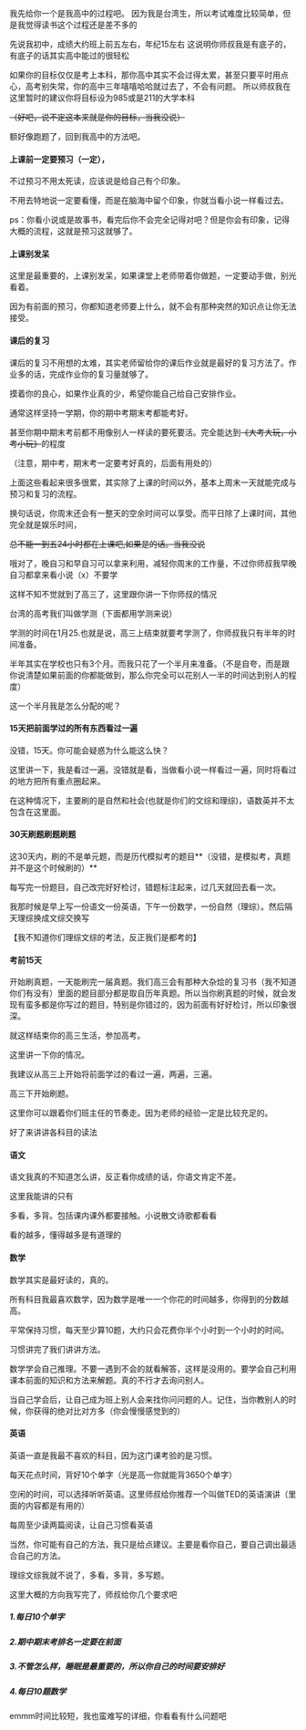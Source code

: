 我先给你一个是我高中的过程吧。
因为我是台湾生，所以考试难度比较简单，但是我觉得读书这个过程还是差不多的

先说我初中，成绩大约班上前五左右，年纪15左右
这说明你师叔我是有底子的，有底子的话其实高中能过的很轻松

如果你的目标仅仅是考上本科，那你高中其实不会过得太累，甚至只要平时用点心，高考别失常，你的高中三年嘻嘻哈哈就过去了，不会有问题。
所以师叔我在这里暂时的建议你将目标设为985或是211的大学本科

~~（好吧，说不定这本来就是你的目标，当我没说）~~

额好像跑题了，回到我高中的方法吧。



#### 上课前一定要预习（一定），

不过预习不用太死读，应该说是给自己有个印象。

不用去特地说一定要看懂，而是在脑海中留个印象，你就当看小说一样看过去。

ps：你看小说或是故事书，看完后你不会完全记得对吧？但是你会有印象，记得大概的流程，这就是预习这就够了。



#### 上课别发呆

这里是最重要的，上课别发呆，如果课堂上老师带着你做题，一定要动手做，别光看着。

因为有前面的预习，你都知道老师要上什么，就不会有那种突然的知识点让你无法接受。



#### 课后的复习

课后的复习不用想的太难，其实老师留给你的课后作业就是最好的复习方法了。作业多的话，完成作业你的复习量就够了。

摸着你的良心，如果作业真的少，希望你能自己给自己安排作业。



通常这样坚持一学期，你的期中考期末考都能考好。

甚至你期中期末考前都不用像别人一样读的要死要活。完全能达到~~《大考大玩，小考小玩》~~的程度

（注意，期中考，期末考一定要考好真的，后面有用处的）



上面这些看起来很多很累，其实除了上课的时间以外，基本上周末一天就能完成与预习和复习的流程。

换句话说，你周末还会有一整天的空余时间可以享受。而平日除了上课时间，其他完全就是娱乐时间，

~~总不能一到五24小时都在上课吧,如果是的话。当我没说~~

哦对了，晚自习和早自习可以拿来利用，减轻你周末的工作量，不过你师叔我早晚自习都拿来看小说（x）不要学



这样不知不觉就到了高三了，这里跟你讲一下你师叔的情况

台湾的高考我们叫做学测（下面都用学测来说）

学测的时间在1月25.也就是说，高三上结束就要考学测了，你师叔我只有半年的时间准备。

半年其实在学校也只有3个月。而我只花了一个半月来准备。（不是自夸，而是跟你说清楚如果前面的你都能做到，那么你完全可以花别人一半的时间达到别人的程度）

这一个半月我是怎么分配的呢？

#### 15天把前面学过的所有东西看过一遍

没错，15天。你可能会疑惑为什么能这么快？

这里讲一下，我是看过一遍。没错就是看，当做看小说一样看过一遍，同时将看过的地方把所有重点圈起来。

在这种情况下，主要刷的是自然和社会(也就是你们的文综和理综)，语数英并不太包含在这里面。

#### 30天刷题刷题刷题

这30天内，刷的不是单元题，而是历代模拟考的题目**（没错，是模拟考，真题并不是这个时候刷的）**

每写完一份题目，自己改完好好检讨，错题标注起来，过几天就回去看一次。

我那时候是早上写一份语文一份英语，下午一份数学，一份自然（理综）。然后隔天理综换成文综交换写

【我不知道你们理综文综的考法，反正我们是都考的】

#### 考前15天

开始刷真题，一天能刷完一届真题。我们高三会有那种大杂烩的复习书（我不知道你们有没有）里面的题目部分都是取自历年真题。所以当你刷真题的时候，就会发现有蛮多都是你写过的题目，特别是你错过的，因为前面有好好检讨，所以印象很深。

就这样结束你的高三生活，参加高考。

这里讲一下你的情况。

我建议从高三上开始将前面学过的看过一遍，两遍，三遍。

高三下开始刷题。

这里你可以跟着你们班主任的节奏走。因为老师的经验一定是比较充足的。





好了来讲讲各科目的读法



#### 语文

语文我真的不知道怎么讲，反正看你成绩的话，你语文肯定不差。

这里我能讲的只有

多看，多背。包括课内课外都要接触。小说散文诗歌都看看

看的越多，懂得越多是有道理的



#### 数学

数学其实是最好读的，真的。

所有科目我最喜欢数学，因为数学是唯一一个你花的时间越多，你得到的分数越高。

平常保持习惯，每天至少算10题，大约只会花费你半个小时到一个小时的时间。



习惯讲完了我们讲讲方法。

数学学会自己推理。不要一遇到不会的就看解答，这样是没用的。要学会自己利用课本前面的知识和方法来解题。真的不行才去询问别人。

当自己学会后，让自己成为班上别人会来找你问问题的人。记住，当你教别人的时候，你获得的绝对比对方多（你会慢慢感觉到的）



#### 英语

英语一直是我最不喜欢的科目，因为这门课考验的是习惯。

每天花点时间，背好10个单字（光是高一你就能背3650个单字）

空闲的时间，可以选择听听英语。这里师叔给你推荐一个叫做TED的英语演讲（里面的内容都是有用的）

每周至少读两篇阅读，让自己习惯看英语

当然，你可能有自己的方法，我只是给点建议。主要是看你自己，要自己调出最适合自己的方法。



理综文综我就不说了，多看，多背，多写题。





这里大概的方向我写完了，师叔给你几个要求吧

##### 1.每日10个单字

##### 2.期中期末考排名一定要在前面

##### 3.不管怎么样，睡眠是最重要的，所以你自己的时间要安排好

##### 4.每日10题数学

emmm时间比较短，我也蛮难写的详细，你看看有什么问题吧



